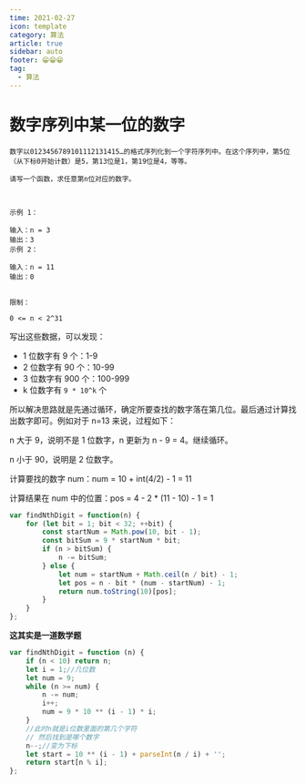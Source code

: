 ```yaml
---
time: 2021-02-27
icon: template
category: 算法
article: true
sidebar: auto
footer: 😁😁😁
tag:
  - 算法
---
```


# 数字序列中某一位的数字

```
数字以0123456789101112131415…的格式序列化到一个字符序列中。在这个序列中，第5位（从下标0开始计数）是5，第13位是1，第19位是4，等等。

请写一个函数，求任意第n位对应的数字。

 

示例 1：

输入：n = 3
输出：3
示例 2：

输入：n = 11
输出：0
 

限制：

0 <= n < 2^31
```

写出这些数据，可以发现：

+ 1 位数字有 9 个：1-9
+ 2 位数字有 90 个：10-99
+ 3 位数字有 900 个：100-999
+ k 位数字有 `9 * 10^k` 个

所以解决思路就是先通过循环，确定所要查找的数字落在第几位。最后通过计算找出数字即可。例如对于 n=13 来说，过程如下：


n 大于 9，说明不是 1 位数字，n 更新为 n - 9 = 4。继续循环。

n 小于 90，说明是 2 位数字。

计算要找的数字 num：num = 10 + int(4/2) - 1 = 11

计算结果在 num 中的位置：pos = 4 - 2 * (11 - 10) - 1 = 1


```js
var findNthDigit = function(n) {
    for (let bit = 1; bit < 32; ++bit) {
        const startNum = Math.pow(10, bit - 1);
        const bitSum = 9 * startNum * bit;
        if (n > bitSum) {
            n -= bitSum;
        } else {
            let num = startNum + Math.ceil(n / bit) - 1;
            let pos = n - bit * (num - startNum) - 1;
            return num.toString(10)[pos];
        }
    }
};
```

**这其实是一道数学题**

```js
var findNthDigit = function (n) {
    if (n < 10) return n;
    let i = 1;//几位数
    let num = 9;
    while (n >= num) {
        n -= num;
        i++;
        num = 9 * 10 ** (i - 1) * i;
    }
    //此时n就是i位数里面的第几个字符
    // 然后找到是哪个数字
    n--;//变为下标
    let start = 10 ** (i - 1) + parseInt(n / i) + '';
    return start[n % i];
};

```